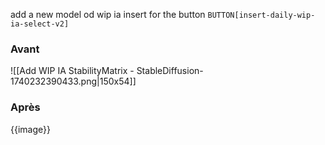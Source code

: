 add a new model od wip ia insert for the button `BUTTON[insert-daily-wip-ia-select-v2]`

### Avant
![[Add WIP IA StabilityMatrix - StableDiffusion-1740232390433.png|150x54]]

### Après
{{image}}

